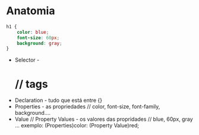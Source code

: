 # Anatomia

```css
h1 {
    color: blue;
    font-size: 60px;
    background: gray;
}
```

* Selector - <h1> // tags
* Declaration - tudo que está entre {}
* Properties - as propriedades // color, font-size, font-family, background....
* Value // Property Values - os valores das propridades // blue, 60px, gray ... exemplo: (Properties)color: (Property Value)red;
